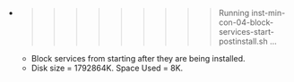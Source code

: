 * >>>>>>>>> Running inst-min-con-04-block-services-start-postinstall.sh ...
  * Block services from starting after they are being installed.
  * Disk size = 1792864K. Space Used = 8K.
